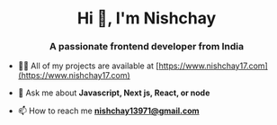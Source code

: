<h1 align="center">Hi 👋, I'm Nishchay</h1>  
<h3 align="center">A passionate frontend developer from India</h3>  
  
- 👨‍💻 All of my projects are available at [https://www.nishchay17.com](https://www.nishchay17.com)
  
- 💬 Ask me about **Javascript, Next js, React, or node**  
  
- 📫 How to reach me **nishchay13971@gmail.com**  
  
